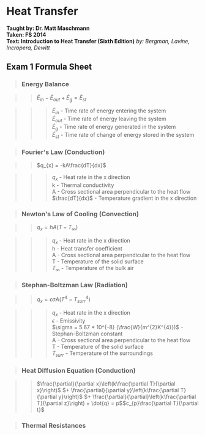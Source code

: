 # Heat Transfer
**Taught by: Dr. Matt Maschmann**  
**Taken: FS 2014**  
**Text: Introduction to Heat Transfer (Sixth Edition)**
*by: Bergman, Lavine, Incropera, Dewitt*

## Exam 1 Formula Sheet 

> ### Energy Balance

>> $\dot{E}_{in} - \dot{E}_{out} + \dot{E}_{g} = \dot{E}_{st}$

>>> $\dot{E}_{in}$ - Time rate of energy entering the system  
>>> $\dot{E}_{out}$ - Time rate of energy leaving the system  
>>> $\dot{E}_{g}$ - Time rate of energy generated in the system  
>>> $\dot{E}_{st}$ - Time rate of change of energy stored in the system

> ### Fourier's Law (Conduction)

>> $q_{x} = -kA\frac{dT}{dx}$

>>> $q_{x}$ - Heat rate in the x direction  
>>> k - Thermal conductivity  
>>> A - Cross sectional area perpendicular to the heat flow  
>>> $\frac{dT}{dx}$ - Temperature gradient in the x direction

> ### Newton's Law of Cooling (Convection)

>> $q_{x} = hA(T - T_{\infty})$  

>>> $q_{x}$ - Heat rate in the x direction  
>>> h - Heat transfer coefficient  
>>> A - Cross sectional area perpendicular to the heat flow  
>>> T - Temperature of the solid surface  
>>> $T_{\infty}$ - Temperature of the bulk air

> ### Stephan-Boltzman Law (Radiation)

>> $q_{x} = \epsilon \sigma A(T^{4} - T_{surr}^{4})$

>>> $q_{x}$ - Heat rate in the x direction  
>>> $\epsilon$ - Emissivity  
>>> $\sigma = 5.67 * 10^{-8} (\frac{W}{m^{2}K^{4}})$ - Stephan-Boltzman constant  
>>> A - Cross sectional area perpendicular to the heat flow  
>>> T - Temperature of the solid surface  
>>> $T_{surr}$ - Temperature of the surroundings

> ### Heat Diffusion Equation (Conduction)

>> $\frac{\partial}{\partial x}\left(k\frac{\partial T}{\partial x}\right)$
$+ \frac{\partial}{\partial y}\left(k\frac{\partial T}{\partial y}\right)$
$+ \frac{\partial}{\partial}\left(k\frac{\partial T}{\partial z}\right) + \dot{q}
= p$$c_{p}\frac{\partial T}{\partial t}$

> ### Thermal Resistances
